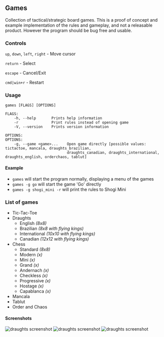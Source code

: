 ## Games

Collection of tactical/strategic board games. This is a proof of concept and example implementation of the rules and gameplay, and not a releasable product. However the program should be bug free and usable.

### Controls

`up`, `down`, `left`, `right` - Move cursor

`return` - Select

`escape` - Cancel/Exit

`cmd|win+r` - Restart

### Usage
```
games [FLAGS] [OPTIONS]

FLAGS:
    -h, --help       Prints help information
    -r               Print rules instead of opening game
    -V, --version    Prints version information

OPTIONS:
OPTIONS:
    -g, --game <game>...    Open game directly [possible values: tictactoe, mancala, draughts_brazilian,
                            draughts_canadian, draughts_international, draughts_english, orderchaos, tablut]

```

#### Example

- `games` will start the program normally, displaying a menu of the games
- `games -g go` will start the game 'Go' directly
- `games -g shogi_mini -r` will print the rules to Shogi Mini

### List of games

- Tic-Tac-Toe
- Draughts
  - English *(8x8)*
  - Brazilian *(8x8 with flying kings)*
  - International  *(10x10 with flying kings)*
  - Canadian  *(12x12 with flying kings)*
- Chess
  - Standard *(8x8)*
  - Modern *(x)*
  - Mini *(x)*
  - Grand *(x)*
  - Andernach *(x)*
  - Checkless *(x)*
  - Progressive *(x)*
  - Hostage *(x)*
  - Capablanca *(x)*
- Mancala
- Tablut
- Order and Chaos

#### Screenshots

![draughts screenshot](https://raw.githubusercontent.com/raybritton/rust_games_proto/master/screenshots/draughts.png)
![draughts screenshot](https://raw.githubusercontent.com/raybritton/rust_games_proto/master/screenshots/mancala.png)
![draughts screenshot](https://raw.githubusercontent.com/raybritton/rust_games_proto/master/screenshots/tablut.png)
